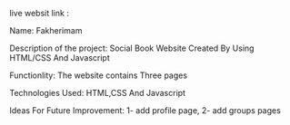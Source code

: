 live websit link :

Name: Fakherimam

Description of the project: Social Book Website Created By Using HTML/CSS And Javascript 

Functionlity: The website contains Three pages 

Technologies Used: HTML,CSS And Javascript 

Ideas For Future Improvement: 1- add profile page, 2- add groups pages
